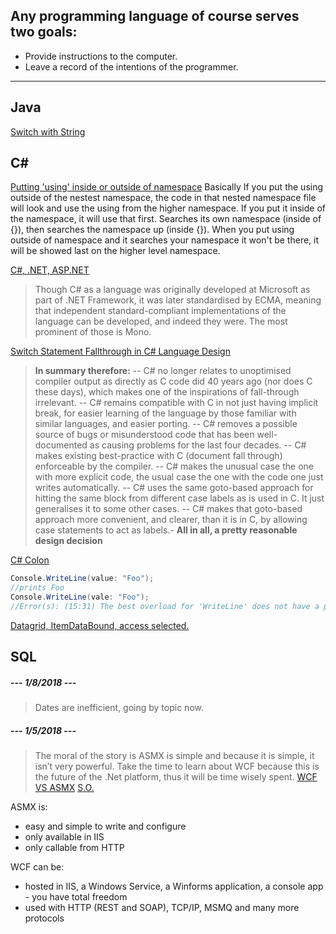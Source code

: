 ## **Any programming language of course serves two goals:**
- Provide instructions to the computer.
- Leave a record of the intentions of the programmer.
---

## Java
[Switch with String](https://stackoverflow.com/questions/338206/why-cant-i-switch-on-a-string?rq=1)

## C#
[Putting 'using' inside or outside of namespace](https://stackoverflow.com/questions/125319/should-using-statements-be-inside-or-outside-the-namespace)
Basically If you put the using outside of the nestest namespace, the code in that nested namespace file will look and use the using from the higher namespace. If you put it inside of the namespace, it will use that first. Searches its own namespace (inside of {}), then searches the namespace up (inside {}). When you put using outside of namespace and it searches your namespace it won't be there, it will be showed last on the higher level namespace.

[C#, .NET, ASP.NET](https://softwareengineering.stackexchange.com/questions/44810/relationship-between-c-net-asp-asp-net-etc)
>Though C# as a language was originally developed at Microsoft as part of .NET Framework, it was later standardised by ECMA, meaning that independent standard-compliant implementations of the language can be developed, and indeed they were. The most prominent of those is Mono.

[Switch Statement Fallthrough in C# Language Design](https://stackoverflow.com/questions/174155/switch-statement-fallthrough-in-c)
>**In summary therefore:**
-- C# no longer relates to unoptimised compiler output as directly as C code did 40 years ago (nor does C these days), which makes one of the inspirations of fall-through irrelevant.
-- C# remains compatible with C in not just having implicit break, for easier learning of the language by those familiar with similar languages, and easier porting.
-- C# removes a possible source of bugs or misunderstood code that has been well-documented as causing problems for the last four decades.
-- C# makes existing best-practice with C (document fall through) enforceable by the compiler.
-- C# makes the unusual case the one with more explicit code, the usual case the one with the code one just writes automatically.
-- C# uses the same goto-based approach for hitting the same block from different case labels as is used in C. It just generalises it to some other cases.
-- C# makes that goto-based approach more convenient, and clearer, than it is in C, by allowing  case statements to act as labels.-
**All in all, a pretty reasonable design decision**



[C# Colon](https://stackoverflow.com/questions/17034475/in-c-sharp-what-category-does-the-colon-fall-into-and-what-does-it-really)
```CS
Console.WriteLine(value: "Foo"); 
//prints Foo
Console.WriteLine(vale: "Foo");
//Error(s): (15:31) The best overload for 'WriteLine' does not have a parameter named 'vale'
```

[Datagrid, ItemDataBound, access selected.](https://msdn.microsoft.com/en-us/library/system.web.ui.webcontrols.datagrid.itemdatabound(v=vs.110).aspx)
## SQL

##### --- **1/8/2018** ---
> Dates are inefficient, going by topic now.

##### --- **1/5/2018** ---
> The moral of the story is ASMX is simple and because it is simple, it isn’t very powerful.  Take the time to learn about WCF because this is the future of the .Net platform, thus it will be time wisely spent.
[WCF VS ASMX](http://keithelder.net/2008/10/17/wcf-vs-asmx-webservices/)
[S.O.](https://stackoverflow.com/questions/2448472/what-are-the-differences-between-wcf-and-asmx-web-services)

ASMX is:
- easy and simple to write and configure
- only available in IIS
- only callable from HTTP

WCF can be:
- hosted in IIS, a Windows Service, a Winforms application, a console app - you have total freedom
- used with HTTP (REST and SOAP), TCP/IP, MSMQ and many more protocols
